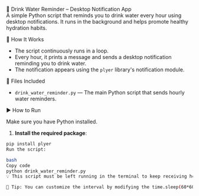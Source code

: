 🎯 Drink Water Reminder – Desktop Notification App  
A simple Python script that reminds you to drink water every hour using desktop notifications. It runs in the background and helps promote healthy hydration habits.

📌 How It Works  
- The script continuously runs in a loop.  
- Every hour, it prints a message and sends a desktop notification reminding you to drink water.  
- The notification appears using the `plyer` library's notification module.  

📁 Files Included  
- `drink_water_reminder.py` — The main Python script that sends hourly water reminders.  

▶️ How to Run  

Make sure you have Python installed.

1. **Install the required package**:

```bash
pip install plyer
Run the script:

bash
Copy code
python drink_water_reminder.py
💡 This script must be left running in the terminal to keep receiving hourly notifications.

📎 Tip: You can customize the interval by modifying the time.sleep(60*60) line to suit your preference.
